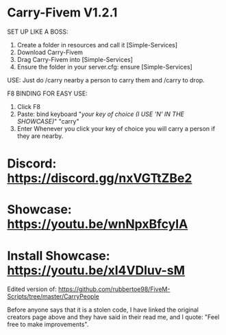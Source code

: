 # Carry-Fivem V1.2.1

SET UP LIKE A BOSS:
1. Create a folder in resources and call it [Simple-Services]
2. Download Carry-Fivem
3. Drag Carry-Fivem into [Simple-Services]
4. Ensure the folder in your server.cfg: ensure [Simple-Services]


USE:
Just do /carry nearby a person to carry them and /carry to drop.

F8 BINDING FOR EASY USE:
1. Click F8
2. Paste: bind keyboard "_your key of choice (I USE 'N' IN THE SHOWCASE)_" "carry"
3. Enter
Whenever you click your key of choice you will carry a person if they are nearby.

# Discord: https://discord.gg/nxVGTtZBe2
# Showcase: https://youtu.be/wnNpxBfcyIA
# Install Showcase: https://youtu.be/xI4VDluv-sM

Edited version of: https://github.com/rubbertoe98/FiveM-Scripts/tree/master/CarryPeople

Before anyone says that it is a stolen code, I have linked the original creators page above and they have said in their read me, and I quote: "Feel free to make improvements". 
